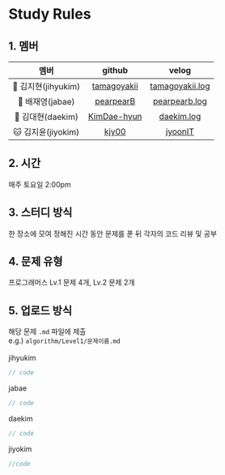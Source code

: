 # Study Rules
## 1. 멤버
|멤버|github|velog|
|:--:|:--:|:--:|
|🐥 김지현(jihyukim)|[tamagoyakii](https://github.com/tamagoyakii)|[tamagoyakii.log](https://velog.io/@tamagoyakii)|
|🐰 배재영(jabae)|[pearpearB](https://github.com/pearpearB)|[pearpearb.log](https://velog.io/@pearpearb)|
|🐻 김대현(daekim)|[KimDae-hyun](https://github.com/KimDae-hyun)|[daekim.log](https://velog.io/@dev_kdh)|
|🐱 김지윤(jiyokim)|[kjy00](https://github.com/kjy00)|[jyoonIT](https://jyoonit.tistory.com/)|
## 2. 시간
매주 토요일 2:00pm
## 3. 스터디 방식
한 장소에 모여 정해진 시간 동안 문제를 푼 뒤 각자의 코드 리뷰 및 공부
## 4. 문제 유형
프로그래머스 Lv.1 문제 4개, Lv.2 문제 2개
## 5. 업로드 방식
해당 문제 `.md` 파일에 제출<br>
e.g.) `algorithm/Level1/문제이름.md`<br><br>
jihyukim
```js
// code
```
jabae
```js
// code
```
daekim
```js
// code
```
jiyokim
```js
//code
```
